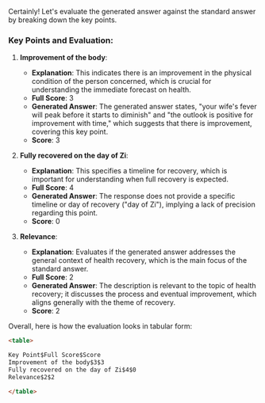 Certainly! Let's evaluate the generated answer against the standard answer by breaking down the key points.

### Key Points and Evaluation:

1. **Improvement of the body**:
   - **Explanation**: This indicates there is an improvement in the physical condition of the person concerned, which is crucial for understanding the immediate forecast on health.
   - **Full Score**: 3
   - **Generated Answer**: The generated answer states, "your wife's fever will peak before it starts to diminish" and "the outlook is positive for improvement with time," which suggests that there is improvement, covering this key point. 
   - **Score**: 3

2. **Fully recovered on the day of Zi**:
   - **Explanation**: This specifies a timeline for recovery, which is important for understanding when full recovery is expected.
   - **Full Score**: 4
   - **Generated Answer**: The response does not provide a specific timeline or day of recovery ("day of Zi"), implying a lack of precision regarding this point.
   - **Score**: 0

3. **Relevance**:
   - **Explanation**: Evaluates if the generated answer addresses the general context of health recovery, which is the main focus of the standard answer.
   - **Full Score**: 2
   - **Generated Answer**: The description is relevant to the topic of health recovery; it discusses the process and eventual improvement, which aligns generally with the theme of recovery.
   - **Score**: 2

Overall, here is how the evaluation looks in tabular form:

```html
<table>

Key Point$Full Score$Score
Improvement of the body$3$3
Fully recovered on the day of Zi$4$0
Relevance$2$2

</table>
```